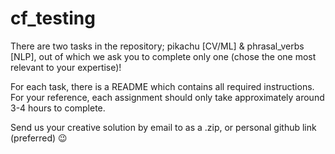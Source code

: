 # cf_testing

There are two tasks in the repository; pikachu [CV/ML] & phrasal_verbs [NLP], out of which we ask you to complete only one (chose the one most relevant to your expertise)!

For each task, there is a README which contains all required instructions.
For your reference, each assignment should only take approximately around 3-4 hours to complete.

Send us your creative solution by email to as a .zip, or personal github link (preferred) 😉

